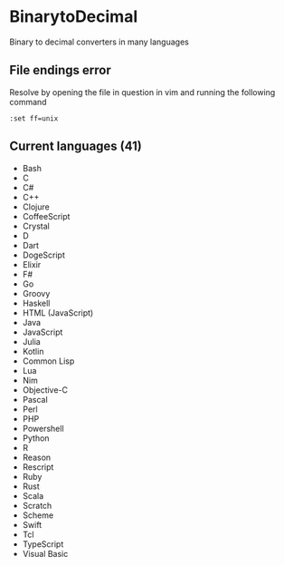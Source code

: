 # BinarytoDecimal

Binary to decimal converters in many languages

## File endings error

Resolve by opening the file in question in vim and running the following command

```vim
:set ff=unix
```

## Current languages (41)

- Bash
- C
- C#
- C++
- Clojure
- CoffeeScript
- Crystal
- D
- Dart
- DogeScript
- Elixir
- F#
- Go
- Groovy
- Haskell
- HTML (JavaScript)
- Java
- JavaScript
- Julia
- Kotlin
- Common Lisp
- Lua
- Nim
- Objective-C
- Pascal
- Perl
- PHP
- Powershell
- Python
- R
- Reason
- Rescript
- Ruby
- Rust
- Scala
- Scratch
- Scheme
- Swift
- Tcl
- TypeScript
- Visual Basic
